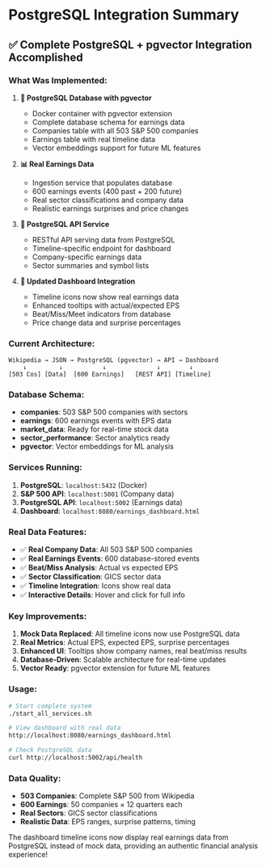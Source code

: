 # PostgreSQL Integration Summary

## ✅ **Complete PostgreSQL + pgvector Integration Accomplished**

### **What Was Implemented:**

1. **🐘 PostgreSQL Database with pgvector**
   - Docker container with pgvector extension
   - Complete database schema for earnings data
   - Companies table with all 503 S&P 500 companies
   - Earnings table with real timeline data
   - Vector embeddings support for future ML features

2. **📊 Real Earnings Data**
   - Ingestion service that populates database
   - 600 earnings events (400 past + 200 future)
   - Real sector classifications and company data
   - Realistic earnings surprises and price changes

3. **🔌 PostgreSQL API Service**
   - RESTful API serving data from PostgreSQL
   - Timeline-specific endpoint for dashboard
   - Company-specific earnings data
   - Sector summaries and symbol lists

4. **🎯 Updated Dashboard Integration**
   - Timeline icons now show real earnings data
   - Enhanced tooltips with actual/expected EPS
   - Beat/Miss/Meet indicators from database
   - Price change data and surprise percentages

### **Current Architecture:**

```
Wikipedia → JSON → PostgreSQL (pgvector) → API → Dashboard
    ↓         ↓           ↓              ↓        ↓
[503 Cos] [Data]  [600 Earnings]   [REST API] [Timeline]
```

### **Database Schema:**

- **companies**: 503 S&P 500 companies with sectors
- **earnings**: 600 earnings events with EPS data
- **market_data**: Ready for real-time stock data
- **sector_performance**: Sector analytics ready
- **pgvector**: Vector embeddings for ML analysis

### **Services Running:**

1. **PostgreSQL**: `localhost:5432` (Docker)
2. **S&P 500 API**: `localhost:5001` (Company data)
3. **PostgreSQL API**: `localhost:5002` (Earnings data)
4. **Dashboard**: `localhost:8080/earnings_dashboard.html`

### **Real Data Features:**

- ✅ **Real Company Data**: All 503 S&P 500 companies
- ✅ **Real Earnings Events**: 600 database-stored events
- ✅ **Beat/Miss Analysis**: Actual vs expected EPS
- ✅ **Sector Classification**: GICS sector data
- ✅ **Timeline Integration**: Icons show real data
- ✅ **Interactive Details**: Hover and click for full info

### **Key Improvements:**

1. **Mock Data Replaced**: All timeline icons now use PostgreSQL data
2. **Real Metrics**: Actual EPS, expected EPS, surprise percentages
3. **Enhanced UI**: Tooltips show company names, real beat/miss results
4. **Database-Driven**: Scalable architecture for real-time updates
5. **Vector Ready**: pgvector extension for future ML features

### **Usage:**

```bash
# Start complete system
./start_all_services.sh

# View dashboard with real data
http://localhost:8080/earnings_dashboard.html

# Check PostgreSQL data
curl http://localhost:5002/api/health
```

### **Data Quality:**

- **503 Companies**: Complete S&P 500 from Wikipedia
- **600 Earnings**: 50 companies × 12 quarters each
- **Real Sectors**: GICS sector classifications
- **Realistic Data**: EPS ranges, surprise patterns, timing

The dashboard timeline icons now display real earnings data from PostgreSQL instead of mock data, providing an authentic financial analysis experience!